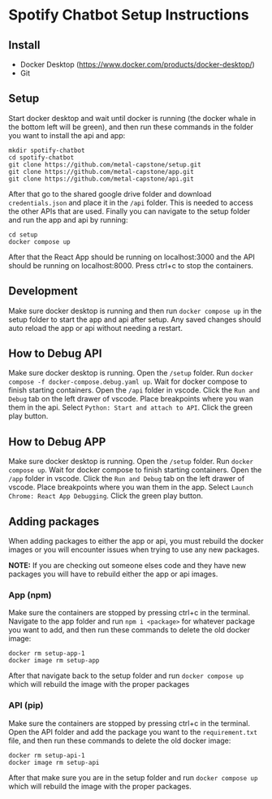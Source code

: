 # Spotify Chatbot Setup Instructions

## Install

- Docker Desktop (<https://www.docker.com/products/docker-desktop/>)
- Git

## Setup

Start docker desktop and wait until docker is running (the docker whale in the bottom left will be green), and then run these commands in the folder you want to install the api and app:

```git
mkdir spotify-chatbot
cd spotify-chatbot
git clone https://github.com/metal-capstone/setup.git
git clone https://github.com/metal-capstone/app.git
git clone https://github.com/metal-capstone/api.git
```

After that go to the shared google drive folder and download `credentials.json` and place it in the `/api` folder. This is needed to access the other APIs that are used. Finally you can navigate to the setup folder and run the app and api by running:

```docker
cd setup
docker compose up
```

After that the React App should be running on localhost:3000 and the API should be running on localhost:8000. Press ctrl+c to stop the containers.

## Development

Make sure docker desktop is running and then run `docker compose up` in the setup folder to start the app and api after setup. Any saved changes should auto reload the app or api without needing a restart.

## How to Debug API

Make sure docker desktop is running. Open the `/setup` folder. Run `docker compose -f docker-compose.debug.yaml up`. Wait for docker compose to finish starting containers. Open the `/api` folder in vscode. Click the `Run and Debug` tab on the left drawer of vscode. Place breakpoints where you wan them in the api. Select `Python: Start and attach to API`. Click the green play button.

## How to Debug APP

Make sure docker desktop is running. Open the `/setup` folder. Run `docker compose up`. Wait for docker compose to finish starting containers. Open the `/app` folder in vscode. Click the `Run and Debug` tab on the left drawer of vscode. Place breakpoints where you wan them in the app. Select `Launch Chrome: React App Debugging`. Click the green play button.

## Adding packages

When adding packages to either the app or api, you must rebuild the docker images or you will encounter issues when trying to use any new packages.

**NOTE:** If you are checking out someone elses code and they have new packages you will have to rebuild either the app or api images.

### App (npm)

Make sure the containers are stopped by pressing ctrl+c in the terminal. Navigate to the app folder and run `npm i <package>` for whatever package you want to add, and then run these commands to delete the old docker image:

```docker
docker rm setup-app-1
docker image rm setup-app
```

After that navigate back to the setup folder and run `docker compose up` which will rebuild the image with the proper packages

### API (pip)

Make sure the containers are stopped by pressing ctrl+c in the terminal. Open the API folder and add the package you want to the `requirement.txt` file, and then run these commands to delete the old docker image:

```docker
docker rm setup-api-1
docker image rm setup-api
```

After that make sure you are in the setup folder and run `docker compose up` which will rebuild the image with the proper packages.
